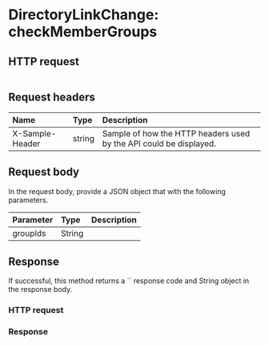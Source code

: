 # DirectoryLinkChange: checkMemberGroups


## HTTP request
```http

```
## Request headers
| Name       | Type | Description|
|:-----------|:------|:----------|
| X-Sample-Header  | string  | Sample of how the HTTP headers used by the API could be displayed.|

## Request body
In the request body, provide a JSON object that with the following parameters.

| Parameter	   | Type	|Description|
|:---------------|:--------|:-----------|
|groupIds|String||

## Response
If successful, this method returns a `` response code and String object in the response body.
### HTTP request
### Response
